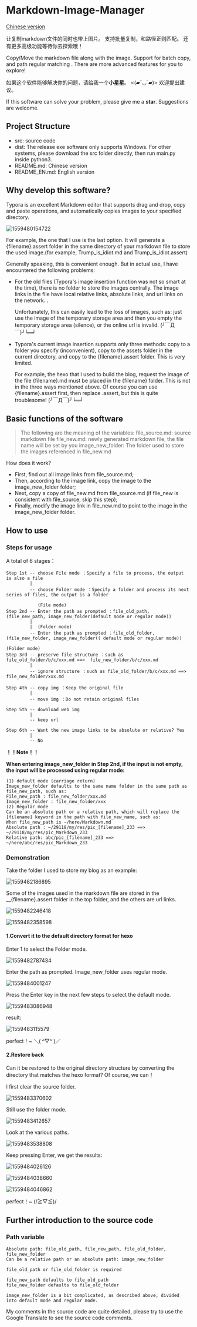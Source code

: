 # Markdown-Image-Manager

[Chinese version](README.md)

让复制markdown文件的同时也带上图片。
支持批量复制，和路径正则匹配。
还有更多高级功能等待你去探索哦！

Copy/Move the markdown file along with the image.
Support for batch copy, and path regular matching .
There are more advanced features for you to explore!

如果这个软件能够解决你的问题，请给我一个**小星星**。 <(▰˘◡˘▰)> 
欢迎提出建议。

If this software can solve your problem, please give me a **star**. 
Suggestions are welcome.

## Project Structure

- src: source code
- dist: The release exe software only supports Windows. For other systems, please download the src folder directly, then run main.py inside python3.
- README.md: Chinese version
- README_EN.md: English version

## Why develop this software?

Typora is an excellent Markdown editor that supports drag and drop, copy and paste operations, and automatically copies images to your specified directory.

![1559480154722](README_EN/1559480154722.png)

For example, the one that I use is the last option. It will generate a {filename}.assert folder in the same directory of your markdown file to store the used image.(for example, Trump_is_idiot.md and Trump_is_idiot.assert)

Generally speaking, this is convenient enough. But in actual use, I have encountered the following problems:

- For the old files (Typora's image insertion function was not so smart at the time), there is no folder to store the images centrally. The image links in the file have local relative links, absolute links, and url links on the network. .

  Unfortunately, this can easily lead to the loss of images, such as: just use the image of the temporary storage area and then you empty the temporary storage area (silence), or the online url is invalid. (╯￣Д￣)╯╘═╛ 

- Typora's current image insertion supports only three methods: copy to a folder you specify (inconvenient), copy to the assets folder in the current directory, and copy to the {filename}.assert folder. This is very limited.

  For example, the hexo that I used to build the blog, request the image of the file {filename}.md must be placed in the {filename} folder. This is not in the three ways mentioned above. Of course you can use {filename}.assert first, then replace .assert, but this is quite troublesome!  (╯￣Д￣)╯╘═╛ 

## Basic functions of the software

>The following are the meaning of the variables:
>file_source.md: source markdown file
>file_new.md: newly generated markdown file, the file name will be set by you
>image_new_folder: The folder used to store the images referenced in file_new.md

How does it work?

- First, find out all image links from file_source.md;
- Then, according to the image link, copy the image to the image_new_folder folder;
- Next, copy a copy of file_new.md from file_source.md (if file_new is consistent with file_source, skip this step);
- Finally, modify the image link in file_new.md to point to the image in the image_new_folder folder.

## How to use

### Steps for usage

A total of 6 stages：

```
Step 1st -- choose File mode ：Specify a file to process, the output is also a file
         |
         -- choose Folder mode ：Specify a folder and process its next series of files, the output is a folder

            (File mode)
Step 2nd -- Enter the path as prompted ：file_old_path, (file_new_path, image_new_folder(default mode or regular mode))
         |
         |  (Folder mode)
         -- Enter the path as prompted ：file_old_folder, (file_new_folder, image_new_folder(( default mode or regular mode))
         
(Folder mode)
Step 3rd -- preserve file structure ：such as file_old_folder/b/c/xxx.md ==>  file_new_folder/b/c/xxx.md
         |
         -- ignore structure ：such as file_old_folder/b/c/xxx.md ==>  file_new_folder/xxx.md
         
Step 4th -- copy img ：Keep the original file
         |
         -- move img ：Do not retain original files
         
Step 5th -- download web img
         |
         -- keep url
         
Step 6th -- Want the new image links to be absolute or relative? Yes
         |
         -- No
```

**！！Note！！**

**When entering image_new_folder in Step 2nd, if the input is not empty, the input will be processed using regular mode:**

```
(1) default mode (carriage return)
Image_new_folder defaults to the same name folder in the same path as file_new_path, such as:
File_new_path : file_new_folder/xxx.md
Image_new_folder : file_new_folder/xxx
(2) Regular mode
Can be an absolute path or a relative path, which will replace the [filename] keyword in the path with file_new_name, such as:
When file_new_path is ~/here/Markdown.md
Absolute path : ~/29118/my/res/pic_[filename]_233 ==> ~/29118/my/res/pic_Markdown_233
Relative path: abc/pic_[filename]_233 ==> ~/here/abc/res/pic_Markdown_233
```



### Demonstration

Take the folder I used to store my blog as an example:

![1559482186895](README_EN\1559482186895.png)

Some of the images used in the markdown file are stored in the __{filename}.assert folder in the top folder, and the others are url links.

![1559482246418](README_EN\1559482246418.png)

![1559482358598](README_EN\1559482358598.png)

#### 1.Convert it to the default directory format for hexo

Enter 1 to select the Folder mode.

![1559482787434](README_EN\1559482787434.png)

Enter the path as prompted. Image_new_folder uses regular mode.

![1559484001247](README_EN\1559484001247.png)

Press the Enter key in the next few steps to select the default mode.

![1559483086948](README_EN\1559483086948.png)

result:

![1559483115579](README_EN\1559483115579.png)

perfect！~ ＼( ^▽^ )／ 

#### 2.Restore back

Can it be restored to the original directory structure by converting the directory that matches the hexo format? 
Of course, we can！

I first clear the source folder.

![1559483370602](README_EN\1559483370602.png)

Still use the folder mode.

![1559483412657](README_EN\1559483412657.png)

Look at the various paths.

![1559483538808](README_EN\1559483538808.png)

Keep pressing Enter, we get the results:

![1559484026126](README_EN\1559484026126.png)

![1559484038660](README_EN\1559484038660.png)

![1559484046862](README_EN\1559484046862.png)

perfect！~ (/≧▽≦)/

## Further introduction to the source code

### Path variable

```
Absolute path: file_old_path, file_new_path, file_old_folder, file_new_folder
Can be a relative path or an absolute path: image_new_folder

file_old_path or file_old_folder is required

file_new_path defaults to file_old_path
file_new_folder defaults to file_old_folder

image_new_folder is a bit complicated, as described above, divided into default mode and regular mode.
```

My comments in the source code are quite detailed, please try to use the Google Translate to see the source code comments.
